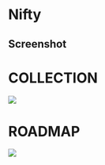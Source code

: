 # Nifty

## Screenshot

# COLLECTION
<img src ="https://github.com/piyush6028/Nifty/assets/143264181/4a5fed81-05ea-4a06-abe7-23f7ab125235">

# ROADMAP
<img src ="https://github.com/piyush6028/Nifty/assets/143264181/07542338-0aaa-4dc1-9256-a12aea38e971">
